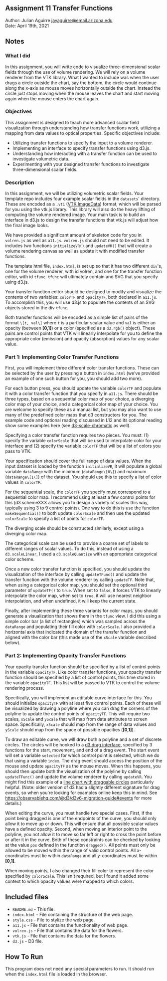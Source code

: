 Assignment 11 Transfer Functions
--------------------------------

Author: Julian Aguirre [jayaguirre@email.arizona.edu](mailto:jayaguirre@email.arizona.edu)  
Date: April 19th, 2021

## Notes

### What I did
In this assignment, you will write code to visualize three-dimensional scalar fields through the use of volume rendering. We will rely on a volume renderer from the VTK library.
What I wanted to include was when the user drags a circle outside the chart, say the bottom, the circle would continue along the x-axis as mouse moves horizontally outside the chart. Instead the circle just stops moving when the mouse leaves the chart and start moving again when the mouse enters the chart again.

### Objectives
This assignment is designed to teach more advanced scalar field visualization through understanding how transfer functions work, utilizing a mapping from data values to optical properties. Specific objectives include:
- Utilizing transfer functions to specify the input to a volume renderer.
- Implementing an interface to specify transfer functions using d3.js.
- Understanding how interacting with a transfer function can be used to investigate volumetric data.
- Experimenting with your designed transfer functions to investigate three-dimensional scalar fields.

### Description
In this assignment, we will be utilizing volumetric scalar fields. Your template repo includes four example scalar fields in the `datasets`' directory. These are encoded as a `.vti` ([VTK ImageData](https://lorensen.github.io/VTKExamples/site/VTKFileFormats/#imagedata)) format, which will be parsed for you using the vtk.js library. This library will also do the heavy lifting of computing the volume rendered image. Your main task is to build an interface in d3.js to design the transfer functions that vtk.js will adjust how the final image looks.

We have provided a significant amount of skeleton code for you in `volren.js` as well as `a11.js`. `volren.js` should not need to be edited. It includes two functions `initializeVR()` and `updateVR()` that will create a volume rendering canvas as well as update it with modified transfer functions.

The template html file, `index.html`, is set up so that it has two different `div`'s, one for the volume renderer, with id volren, and one for the transfer function editor, with id `tfunc`. `tfunc` will ultimately contain and SVG that you specify using d3.js.

Your transfer function editor should be designed to modify and visualize the contents of two variables: `colorTF` and `opacityTF`, both declared in `a11.js`. To accomplish this, you will use d3.js to populate the contents of an SVG objects stored in the div `tfunc`.

Both transfer functions will be encoded as a simple list of pairs of the format `\[t, val\]` where `t` is a particular scalar value and `val` is either an opacity (between **\[0,1\]**) or a color (specified as a `d3.rgb()` object). These pairs are control points that VTK will linearly interpolate for you to define the appropriate color (emission) and opacity (absorption) values for any scalar value.

### Part 1: Implementing Color Transfer Functions
First, you will implement three different color transfer functions. These can be selected by the user by pressing a button in `index.html` (we’ve provided an example of one such button for you, you should add two more).

For each button press, you should update the variable `colorTF` and populate it with a color transfer function that you specify in `a11.js`. There should be three types, based on a sequential color map of your choice, a diverging color map of your choice, and a categorical color map of your choice. You are welcome to specify these as a manual list, but you may also want to use many of the predefined color maps that d3 constructors for you. The example code and optional reading discussed in L12 and its optional reading show some examples here (see [d3-scale-chromatic](https://github.com/d3/d3-scale-chromatic) as well).

Specifying a color transfer function requires two pieces. You must: (1) specify the variable `colorScale` that will be used to interpolate color for your interface and (2) specify the variable `colorTF` that will be a list of colors you pass to VTK.

Your specification should cover the full range of data values. When the input dataset is loaded by the function `initializeVR`, it will populate a global variable `dataRange` with the minimum (`dataRange\[0\]`) and maximum (`dataRange\[1\]`) of the dataset. You should use this to specify a list of color values in `colorTF`.

For the sequential scale, the `colorTF` you specify must correspond to a sequential color map. I recommend using at least a few control points for this (d3.schemeXXX allows you to design a variety of scales this way, typically using 3 to 9 control points). One way to do this is use the function `makeSequential()` to both update `colorScale` and then use the updated `colorScale` to specify a list of points for `colorTF`.

The diverging scale should be constructed similarly, except using a diverging color map.

The categorical scale can be used to provide a coarse set of labels to different ranges of scalar values. To do this, instead of using a `d3.scaleLinear`, I used a `d3.scaleQuantize` with an appropriate categorical color scheme.

Once a new color transfer function is specified, you should update the visualization of the interface by calling `updateTFunc()` and update the transfer function with the volume renderer by calling `updateTF`. Note that, when using a categorical color map, you should set the optional third parameter of `updateTF()` to `true`. When set to `false`, it forces VTK to linearly interpolate the color map, when set to `true`, it will use nearest neighbor interpolation, and when undefined, it will keep the current state.

Finally, after implementing these three variants for color maps, you should generate a visualization that shows them in the `tfunc` view. I did this using a simple color bar (a list of rectangles) which was sampled across the `dataRange` and populating their fill color with `colorScale`. I also provided a horizontal axis that indicated the domain of the transfer function and aligned with the color bar (this made use of the `xScale` variable described below).

### Part 2: Implementing Opacity Transfer Functions
Your opacity transfer function should be specified by a list of control points in the variable `opacityTF`. Like color transfer functions, your opacity transfer function should be specified by a list of control points, this time stored in the variable `opacityTF`. This list will be passed to VTK to control the volume rendering process.

Specifically, you will implement an editable curve interface for this. You should initialize `opacityTF` with at least five control points. Each of these will be visualized by drawing a polyline where you can drag the corners of the polyline to update the control points of `opacityTF`. This will require two scales, `xScale` and `yScale` that will map from data attributes to screen space. Specifically, `xScale` should map from the range of data values and `yScale` should map from the space of possible opacities (**\[0,1\]**).

To draw an editable curve, we will draw both a polyline and a set of discrete circles. The circles will be hooked to a [d3 drag interface](https://github.com/d3/d3-drag), specified by 3 functions for the start, movement, and end of a drag event. The start event will set a variable `selected` for which control point is selected, which we do that using a variable `index`. The drag event should access the position of the mouse and update `opacityTF` as the mouse moves. When this happens, you should then update both the visualization of the polyline by calling `updateTFunc()` and update the volume renderer by calling `updateVR`. You might find this example of a [line chart with draggable circles](https://bl.ocks.org/denisemauldin/538bfab8378ac9c3a32187b4d7aed2c2) particularly helpful. (Note: older version of d3 had a slightly different signature for drag events, so when you're looking for examples online keep this in mind. See https://observablehq.com/@d3/d3v6-migration-guide#events for more details.)

When editing the curve, you must handle two special cases. First, if the point being dragged is one of the endpoints of the curve, you should only allow it to move up or down. This will ensure that all possible scalar values have a defined opacity. Second, when moving an interior point to the polyline, you not allow it to move so far left or right to cross the point before or after it in the curve. Both of these constraints can be checked by looking at the value `pos` defined in the function `dragged()`. All points must only be allowed to be moved within the range of valid control points. All *x*-coordinates must lie within `dataRange` and all *y*-coordinates must lie within **\[0,1\]**.

When moving points, I also changed their fill color to represent the color specified by `colorScale`. This isn't required, but I found it added some context to which opacity values were mapped to which colors.


## Included files

* `README.md` - This file.
* `index.html` - File containing the structure of the web page.
* `style.css` - File to stylize the web page.
* `a11.js` - File that contains the functionality of web page.
* `volren.js` - File that contains the data for the flowers.
* `vtk.js` - File that contains the data for the flowers.
* `d3.js` - D3 file.

## How To Run
This program does not need any special parameters to run. It should run when the `index.html` file is loaded in the browser.
